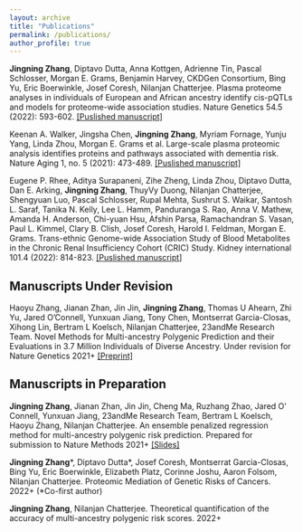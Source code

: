 ```yaml
---
layout: archive
title: "Publications"
permalink: /publications/
author_profile: true
--- 
```


**Jingning Zhang**, Diptavo Dutta, Anna Kottgen, Adrienne Tin, Pascal Schlosser, Morgan E. Grams, Benjamin Harvey, CKDGen Consortium, Bing Yu, Eric Boerwinkle, Josef Coresh, Nilanjan Chatterjee. Plasma proteome analyses in individuals of European and African ancestry identify cis-pQTLs and models for proteome-wide association studies. Nature Genetics 54.5 (2022): 593-602. [\[Puslished manuscript\]](https://www.nature.com/articles/s41588-022-01051-w)

Keenan A. Walker, Jingsha Chen, **Jingning Zhang**, Myriam Fornage, Yunju Yang, Linda Zhou, Morgan E. Grams et al. Large-scale plasma proteomic analysis identifies proteins and pathways associated with dementia risk. Nature Aging 1, no. 5 (2021): 473-489. [\[Puslished manuscript\]](https://www.nature.com/articles/s43587-021-00064-0)

Eugene P. Rhee, Aditya Surapaneni, Zihe Zheng, Linda Zhou, Diptavo Dutta, Dan E. Arking, **Jingning Zhang**, ThuyVy Duong, Nilanjan Chatterjee, Shengyuan Luo, Pascal Schlosser, Rupal Mehta, Sushrut S. Waikar, Santosh L. Saraf, Tanika N. Kelly, Lee L. Hamm, Panduranga S. Rao, Anna V. Mathew, Amanda H. Anderson, Chi-yuan Hsu, Afshin Parsa, Ramachandran S. Vasan, Paul L. Kimmel, Clary B. Clish, Josef Coresh, Harold I. Feldman, Morgan E. Grams. Trans-ethnic Genome-wide Association Study of Blood Metabolites in the Chronic Renal Insufficiency Cohort (CRIC) Study. Kidney international 101.4 (2022): 814-823. [\[Puslished manuscript\]](https://www.sciencedirect.com/science/article/pii/S0085253822000837?casa_token=EHhtO5KzujYAAAAA:YCEc1HM2_FdFVjIBpb345VCKpbKmQyT15XuY5sB8GCn1WxEqYnZs0j-Dm-c_pW8SDr801KMhwg)



Manuscripts Under Revision
------
Haoyu Zhang, Jianan Zhan, Jin Jin, **Jingning Zhang**, Thomas U Ahearn, Zhi Yu, Jared O’Connell, Yunxuan Jiang, Tony Chen, Montserrat Garcia-Closas, Xihong Lin, Bertram L Koelsch, Nilanjan Chatterjee, 23andMe Research Team. Novel Methods for Multi-ancestry Polygenic Prediction and their Evaluations in 3.7 Million Individuals of Diverse Ancestry. Under revision for Nature Genetics 2021+ [\[Preprint\]](https://www.biorxiv.org/content/10.1101/2022.03.24.485519v3)



Manuscripts in Preparation
------
**Jingning Zhang**, Jianan Zhan, Jin Jin, Cheng Ma, Ruzhang Zhao, Jared O' Connell, Yunxuan Jiang, 23andMe Research Team, Bertram L Koelsch, Haoyu Zhang, Nilanjan Chatterjee. An ensemble penalized regression method for multi-ancestry polygenic risk prediction. Prepared for submission to Nature Methods 2021+ [\[Slides\]](https://github.com/Jingning-Zhang/PROSPER/blob/main/PROSPER.pdf)

**Jingning Zhang**\*, Diptavo Dutta\*, Josef Coresh, Montserrat Garcia-Closas, Bing Yu, Eric Boerwinkle, Elizabeth Platz, Corinne Joshu, Aaron Folsom, Nilanjan Chatterjee. Proteomic Mediation of Genetic Risks of Cancers. 2022+ (\*Co-first author)

**Jingning Zhang**, Nilanjan Chatterjee. Theoretical quantification of the accuracy of multi-ancestry polygenic risk scores. 2022+


